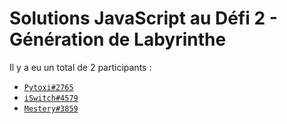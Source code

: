 # Solutions JavaScript au Défi 2 - Génération de Labyrinthe

Il y a eu un total de 2 participants :

* [`Pytoxi#2765`](./pytoxi.js)
* [`iSwitch#4579`](./iswitch.ts)
* [`Mestery#3859`](./mestery)
